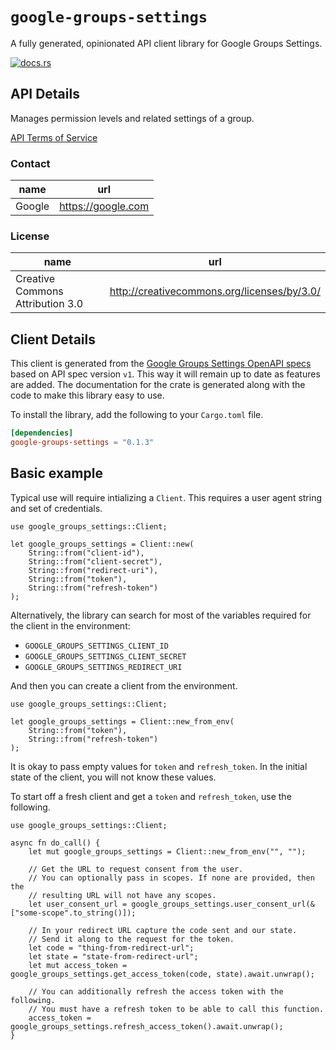 # `google-groups-settings`

A fully generated, opinionated API client library for Google Groups Settings.

[![docs.rs](https://docs.rs/google-groups-settings/badge.svg)](https://docs.rs/google-groups-settings)

## API Details

Manages permission levels and related settings of a group.

[API Terms of Service](https://developers.google.com/terms/)

### Contact


| name | url |
|----|----|
| Google | <https://google.com> |

### License


| name | url |
|----|----|
| Creative Commons Attribution 3.0 | <http://creativecommons.org/licenses/by/3.0/> |


## Client Details

This client is generated from the [Google Groups Settings OpenAPI
specs](https://groupssettings.googleapis.com/iscovery/rest?version=v1) based on API spec version `v1`. This way it will remain
up to date as features are added. The documentation for the crate is generated
along with the code to make this library easy to use.


To install the library, add the following to your `Cargo.toml` file.

```toml
[dependencies]
google-groups-settings = "0.1.3"
```

## Basic example

Typical use will require intializing a `Client`. This requires
a user agent string and set of credentials.

```
use google_groups_settings::Client;

let google_groups_settings = Client::new(
    String::from("client-id"),
    String::from("client-secret"),
    String::from("redirect-uri"),
    String::from("token"),
    String::from("refresh-token")
);
```

Alternatively, the library can search for most of the variables required for
the client in the environment:

- `GOOGLE_GROUPS_SETTINGS_CLIENT_ID`
- `GOOGLE_GROUPS_SETTINGS_CLIENT_SECRET`
- `GOOGLE_GROUPS_SETTINGS_REDIRECT_URI`

And then you can create a client from the environment.

```
use google_groups_settings::Client;

let google_groups_settings = Client::new_from_env(
    String::from("token"),
    String::from("refresh-token")
);
```

It is okay to pass empty values for `token` and `refresh_token`. In
the initial state of the client, you will not know these values.

To start off a fresh client and get a `token` and `refresh_token`, use the following.

```
use google_groups_settings::Client;

async fn do_call() {
    let mut google_groups_settings = Client::new_from_env("", "");

    // Get the URL to request consent from the user.
    // You can optionally pass in scopes. If none are provided, then the
    // resulting URL will not have any scopes.
    let user_consent_url = google_groups_settings.user_consent_url(&["some-scope".to_string()]);

    // In your redirect URL capture the code sent and our state.
    // Send it along to the request for the token.
    let code = "thing-from-redirect-url";
    let state = "state-from-redirect-url";
    let mut access_token = google_groups_settings.get_access_token(code, state).await.unwrap();

    // You can additionally refresh the access token with the following.
    // You must have a refresh token to be able to call this function.
    access_token = google_groups_settings.refresh_access_token().await.unwrap();
}
```
